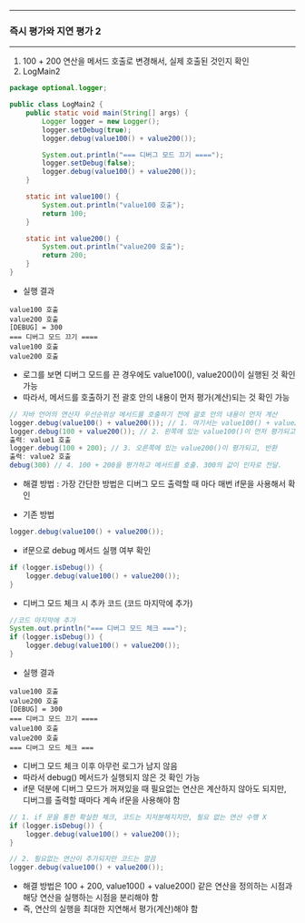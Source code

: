 -----
### 즉시 평가와 지연 평가 2
-----
1. 100 + 200 연산을 메서드 호출로 변경해서, 실제 호출된 것인지 확인
2. LogMain2
```java
package optional.logger;

public class LogMain2 {
    public static void main(String[] args) {
        Logger logger = new Logger();
        logger.setDebug(true);
        logger.debug(value100() + value200());

        System.out.println("=== 디버그 모드 끄기 ====");
        logger.setDebug(false);
        logger.debug(value100() + value200());
    }

    static int value100() {
        System.out.println("value100 호출");
        return 100;
    }

    static int value200() {
        System.out.println("value200 호출");
        return 200;
    }
}
```
  - 실행 결과
```
value100 호출
value200 호출
[DEBUG] = 300
=== 디버그 모드 끄기 ====
value100 호출
value200 호출
```
  - 로그를 보면 디버그 모드를 끈 경우에도 value100(), value200()이 실행된 것 확인 가능
  - 따라서, 메서드를 호출하기 전 괄호 안의 내용이 먼저 평가(계산)되는 것 확인 가능

```java
// 자바 언어의 연산자 우선순위상 메서드를 호출하기 전에 괄호 안의 내용이 먼저 계산
logger.debug(value100() + value200()); // 1. 여기서는 value100() + value200()이 즉시 평가
logger.debug(100 + value200()); // 2. 왼쪽에 있는 value100()이 먼저 평가되고, 반환
출력: value1 호출
logger.debug(100 + 200); // 3. 오른쪽에 있는 value200()이 평가되고, 반환
출력: value2 호출
debug(300) // 4. 100 + 200을 평가하고 메서드를 호출. 300의 값이 인자로 전달.
```

  - 해결 방법 : 가장 간단한 방법은 디버그 모드 출력할 때 마다 매번 if문을 사용해서 확인
   + 기존 방법
```java
logger.debug(value100() + value200());
```
   + if문으로 debug 메서드 실행 여부 확인
```java
if (logger.isDebug()) {
    logger.debug(value100() + value200());
}
```

  - 디버그 모드 체크 시 추카 코드 (코드 마지막에 추가)
```java
//코드 마지막에 추가
System.out.println("=== 디버그 모드 체크 ===");
if (logger.isDebug()) {
    logger.debug(value100() + value200());
}
```

  - 실행 결과
```
value100 호출
value200 호출
[DEBUG] = 300
=== 디버그 모드 끄기 ====
value100 호출
value200 호출
=== 디버그 모드 체크 ===
```

  - 디버그 모드 체크 이후 아무런 로그가 남지 않음
  - 따라서 debug() 메서드가 실행되지 않은 것 확인 가능
  - if문 덕분에 디버그 모드가 꺼져있을 때 필요없는 연산은 계산하지 않아도 되지만, 디버그를 출력할 때마다 계속 if문을 사용해야 함
```java
// 1. if 문을 통한 확실한 체크, 코드는 지저분해지지만, 필요 없는 연산 수행 X
if (logger.isDebug()) {
    logger.debug(value100() + value200());
}

// 2. 필요없는 연산이 추가되지만 코드는 깔끔
logger.debug(value100() + value200());
```
  - 해결 방법은 100 + 200, value100() + value200() 같은 연산을 정의하는 시점과 해당 연산을 실행하는 시점을 분리해야 함
  - 즉, 연산의 실행을 최대한 지연해서 평가(계산)해야 함
